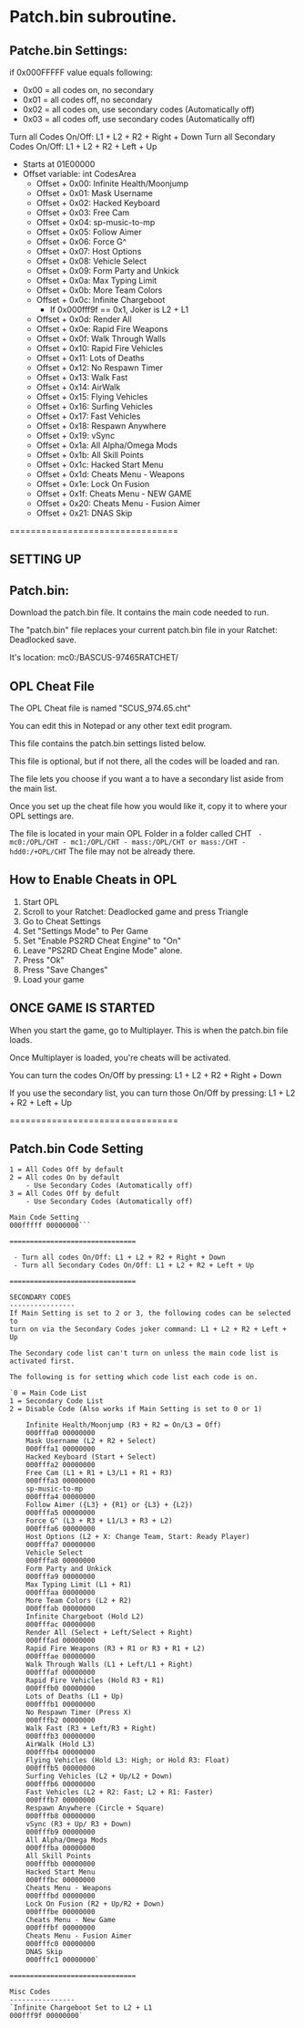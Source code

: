 # Patch.bin subroutine.
## Patche.bin Settings:
if 0x000FFFFF value equals following:
 - 0x00 = all codes on, no secondary
 - 0x01 = all codes off, no secondary
 - 0x02 = all codes on, use secondary codes (Automatically off)
 - 0x03 = all codes off, use secondary codes (Automatically off)

Turn all Codes On/Off: L1 + L2 + R2 + Right + Down
Turn all Secondary Codes On/Off: L1 + L2 + R2 + Left + Up

 - Starts at 01E00000
 - Offset variable: int CodesArea
    - Offset + 0x00: Infinite Health/Moonjump
	- Offset + 0x01: Mask Username
	- Offset + 0x02: Hacked Keyboard
	- Offset + 0x03: Free Cam
	- Offset + 0x04: sp-music-to-mp
	- Offset + 0x05: Follow Aimer
	- Offset + 0x06: Force G^
	- Offset + 0x07: Host Options
	- Offset + 0x08: Vehicle Select
	- Offset + 0x09: Form Party and Unkick
	- Offset + 0x0a: Max Typing Limit
	- Offset + 0x0b: More Team Colors
	- Offset + 0x0c: Infinite Chargeboot
		- If 0x000fff9f == 0x1, Joker is L2 + L1
	- Offset + 0x0d: Render All
	- Offset + 0x0e: Rapid Fire Weapons
	- Offset + 0x0f: Walk Through Walls
	- Offset + 0x10: Rapid Fire Vehicles
	- Offset + 0x11: Lots of Deaths
	- Offset + 0x12: No Respawn Timer
	- Offset + 0x13: Walk Fast
	- Offset + 0x14: AirWalk
	- Offset + 0x15: Flying Vehicles
	- Offset + 0x16: Surfing Vehicles
	- Offset + 0x17: Fast Vehicles
	- Offset + 0x18: Respawn Anywhere
	- Offset + 0x19: vSync
	- Offset + 0x1a: All Alpha/Omega Mods
	- Offset + 0x1b: All Skill Points
	- Offset + 0x1c: Hacked Start Menu
	- Offset + 0x1d: Cheats Menu - Weapons
	- Offset + 0x1e: Lock On Fusion
	- Offset + 0x1f: Cheats Menu - NEW GAME
	- Offset + 0x20: Cheats Menu - Fusion Aimer
	- Offset + 0x21: DNAS Skip











================================

SETTING UP
----------

Patch.bin:
----------
Download the patch.bin file.  It contains the main code needed to run.

The "patch.bin" file replaces your current patch.bin file in your Ratchet: Deadlocked save.

It's location: mc0:/BASCUS-97465RATCHET/


OPL Cheat File
--------------
The OPL Cheat file is named "SCUS_974.65.cht"

You can edit this in Notepad or any other text edit program.

This file contains the patch.bin settings listed below.

This file is optional, but if not there, all the codes will be loaded and ran.

The file lets you choose if you want a to have a secondary list aside from the main list.


Once you set up the cheat file how you would like it, copy it to where your OPL settings are.

The file is located in your main OPL Folder in a folder called CHT
	` - mc0:/OPL/CHT
	 - mc1:/OPL/CHT
	 - mass:/OPL/CHT or mass:/CHT
	 - hdd0:/+OPL/CHT`
The file may not be already there.

How to Enable Cheats in OPL
----------------------------
1. Start OPL
2. Scroll to your Ratchet: Deadlocked game and press Triangle
3. Go to Cheat Settings
4. Set "Settings Mode" to Per Game
5. Set "Enable PS2RD Cheat Engine" to "On"
6. Leave "PS2RD Cheat Engine Mode" alone.
7. Press "Ok"
8. Press "Save Changes"
7. Load your game


ONCE GAME IS STARTED
--------------------
When you start the game, go to Multiplayer.  This is when the patch.bin file loads.

Once Multiplayer is loaded, you're cheats will be activated.

You can turn the codes On/Off by pressing: L1 + L2 + R2 + Right + Down

If you use the secondary list, you can turn those On/Off by pressing: L1 + L2 + R2 + Left + Up

================================

Patch.bin Code Setting
-----------------------
```0 = All Codes On by default
1 = All Codes Off by default
2 = All codes On by default
	- Use Secondary Codes (Automatically off)
3 = All Codes Off by defult
    - Use Secondary Codes (Automatically off)

Main Code Setting
000fffff 00000000```

===============================

 - Turn all codes On/Off: L1 + L2 + R2 + Right + Down
 - Turn all Secondary Codes On/Off: L1 + L2 + R2 + Left + Up

===============================

SECONDARY CODES
----------------
If Main Setting is set to 2 or 3, the following codes can be selected to
turn on via the Secondary Codes joker command: L1 + L2 + R2 + Left + Up

The Secondary code list can't turn on unless the main code list is activated first.

The following is for setting which code list each code is on.

`0 = Main Code List
1 = Secondary Code List
2 = Disable Code (Also works if Main Setting is set to 0 or 1)

	Infinite Health/Moonjump (R3 + R2 = On/L3 = Off)
	000fffa0 00000000
	Mask Username (L2 + R2 + Select)
	000fffa1 00000000
	Hacked Keyboard (Start + Select)
	000fffa2 00000000
	Free Cam (L1 + R1 + L3/L1 + R1 + R3)
	000fffa3 00000000
	sp-music-to-mp
	000fffa4 00000000
	Follow Aimer ({L3} + {R1} or {L3} + {L2})
	000fffa5 00000000
	Force G^ (L3 + R3 + L1/L3 + R3 + L2)
	000fffa6 00000000
	Host Options (L2 + X: Change Team, Start: Ready Player)
	000fffa7 00000000
	Vehicle Select
	000fffa8 00000000
	Form Party and Unkick
	000fffa9 00000000
	Max Typing Limit (L1 + R1)
	000fffaa 00000000
	More Team Colors (L2 + R2)
	000fffab 00000000
	Infinite Chargeboot (Hold L2)
	000fffac 00000000
	Render All (Select + Left/Select + Right)
	000fffad 00000000
	Rapid Fire Weapons (R3 + R1 or R3 + R1 + L2)
	000fffae 00000000
	Walk Through Walls (L1 + Left/L1 + Right)
	000fffaf 00000000
	Rapid Fire Vehicles (Hold R3 + R1)
	000fffb0 00000000
	Lots of Deaths (L1 + Up)
	000fffb1 00000000
	No Respawn Timer (Press X)
	000fffb2 00000000
	Walk Fast (R3 + Left/R3 + Right)
	000fffb3 00000000
	AirWalk (Hold L3)
	000fffb4 00000000
	Flying Vehicles (Hold L3: High; or Hold R3: Float)
	000fffb5 00000000
	Surfing Vehicles (L2 + Up/L2 + Down)
	000fffb6 00000000
	Fast Vehicles (L2 + R2: Fast; L2 + R1: Faster)
	000fffb7 00000000
	Respawn Anywhere (Circle + Square)
	000fffb8 00000000
	vSync (R3 + Up/ R3 + Down)
	000fffb9 00000000
	All Alpha/Omega Mods
	000fffba 00000000
	All Skill Points
	000fffbb 00000000
	Hacked Start Menu
	000fffbc 00000000
	Cheats Menu - Weapons
	000fffbd 00000000
	Lock On Fusion (R2 + Up/R2 + Down)
	000fffbe 00000000
	Cheats Menu - New Game
	000fffbf 00000000
	Cheats Menu - Fusion Aimer
	000fffc0 00000000
	DNAS Skip
	000fffc1 00000000`

===============================

Misc Codes
----------------
`Infinite Chargeboot Set to L2 + L1
000fff9f 00000000`
